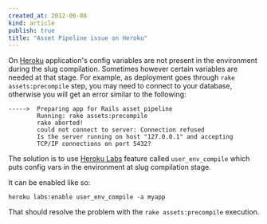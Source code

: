 ```yaml
---
created_at: 2012-06-08 
kind: article
publish: true
title: "Asset Pipeline issue on Heroku"
---
```


On [Heroku](http://heroku.com) application's config variables are not present in
the environment during the slug compilation. Sometimes however certain variables
are needed at that stage. For example, as deployment goes through 
`rake assets:precompile` step, you may need to connect to your database,
otherwise you will get an error similar to the following:

```
----->  Preparing app for Rails asset pipeline
        Running: rake assets:precompile
        rake aborted!
        could not connect to server: Connection refused
        Is the server running on host "127.0.0.1" and accepting
        TCP/IP connections on port 5432?
```

The solution is to use [Heroku Labs](https://devcenter.heroku.com/articles/labs)
feature called `user_env_compile` which puts config vars in the environment
at slug compilation stage.

It can be enabled like so:

```
heroku labs:enable user_env_compile -a myapp
```

That should resolve the problem with the `rake assets:precompile` execution.
